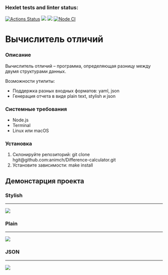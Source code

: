 ### Hexlet tests and linter status:
[![Actions Status](https://github.com/animch/frontend-project-46/workflows/hexlet-check/badge.svg)](https://github.com/animch/frontend-project-46/actions) <a href="https://codeclimate.com/github/animch/frontend-project-46/maintainability"><img src="https://api.codeclimate.com/v1/badges/3b88a8c8d90e95e54c73/maintainability" /></a> <a href="https://codeclimate.com/github/animch/frontend-project-46/test_coverage"><img src="https://api.codeclimate.com/v1/badges/3b88a8c8d90e95e54c73/test_coverage" /></a> [![Node CI](https://github.com/animch/frontend-project-46/actions/workflows/nodejs.yml/badge.svg)](https://github.com/animch/frontend-project-46/actions/workflows/nodejs.yml)


<h1>Вычислитель отличий</h1>

<h3>Описание</h3>
<p>Вычислитель отличий – программа, определяющая разницу между двумя структурами данных.</p>
<p>Возможности утилиты:</p>
<ul>
  <li>Поддержка разных входных форматов: yaml, json</li>
  <li>Генерация отчета в виде plain text, stylish и json</li>
</ul>

<h3>Системные требования</h3>
<ul>
  <li>Node.js</li>
  <li>Terminal</li>
  <li>Linux или macOS</li>
</ul>

<h3>Установка</h3>
<ol>
  <li>Склонируйте репозиторий: git clone hgit@github.com:animch/Difference-calculator.git</li>
  <li>Установите зависимости: make install</li>
</ol>

<h2>Демонстарция проекта</h2>
<h3>Stylish</h3>
<hr>
<a href="https://asciinema.org/a/OBTsicxywbX3CQKPejS7r8EYA" target="_blank"><img src="https://asciinema.org/a/OBTsicxywbX3CQKPejS7r8EYA.svg" /></a>

<h3>Plain</h3>
<hr>
<a href="https://asciinema.org/a/KgIegbDz4vc1J38goF6hx36Op" target="_blank"><img src="https://asciinema.org/a/KgIegbDz4vc1J38goF6hx36Op.svg" /></a>

<h3>JSON</h3>
<hr>
<a href="https://asciinema.org/a/lRhbNHhXv1b228jnSjoGJX5bz" target="_blank"><img src="https://asciinema.org/a/lRhbNHhXv1b228jnSjoGJX5bz.svg" /></a>
